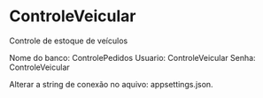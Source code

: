 # ControleVeicular
Controle de estoque de veículos

Nome do banco: ControlePedidos
Usuario: ControleVeicular
Senha: ControleVeicular

Alterar a string de conexão no aquivo: appsettings.json.
